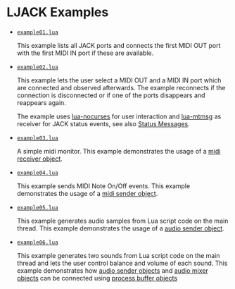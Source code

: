 # LJACK Examples
<!-- ---------------------------------------------------------------------------------------- -->

   * [`example01.lua`](./example01.lua)
     
     This example lists all JACK ports and connects the first MIDI OUT port with
     the first MIDI IN port if these are available.
       
<!-- ---------------------------------------------------------------------------------------- -->

   * [`example02.lua`](./example02.lua)
     
     This example lets the user select a MIDI OUT and a MIDI IN port which are connected and
     observed afterwards. The example reconnects if the connection is disconnected or
     if one of the ports disappears and reappears again.
     
     The example uses [lua-nocurses](https://github.com/osch/lua-nocurses) for user
     interaction and [lua-mtmsg](https://github.com/osch/lua-mtmsg) as receiver for
     JACK status events, see also [Status Messages](https://github.com/osch/lua-ljack/blob/master/doc/README.md#status-messages).
     
<!-- ---------------------------------------------------------------------------------------- -->

   * [`example03.lua`](./example03.lua)
     
     A simple midi monitor. This example demonstrates the usage of a 
     [midi receiver object](https://github.com/osch/lua-ljack/blob/master/doc/README.md#ljack_new_midi_receiver).
     
<!-- ---------------------------------------------------------------------------------------- -->

   * [`example04.lua`](./example04.lua)
     
     This example sends MIDI Note On/Off events. This example demonstrates the usage of a 
     [midi sender object](https://github.com/osch/lua-ljack/blob/master/doc/README.md#ljack_new_midi_sender).
     
<!-- ---------------------------------------------------------------------------------------- -->

   * [`example05.lua`](./example05.lua)
     
     This example generates audio samples from Lua script code on the main thread. 
     This example demonstrates the usage of a 
     [audio sender object](https://github.com/osch/lua-ljack/blob/master/doc/README.md#ljack_new_audio_sender).
     
<!-- ---------------------------------------------------------------------------------------- -->

   * [`example06.lua`](./example06.lua)
     
     This example generates two sounds from Lua script code on the main thread and lets
     the user control balance and volume of each sound.
     This example demonstrates how 
     [audio sender objects](https://github.com/osch/lua-ljack/blob/master/doc/README.md#ljack_new_audio_sender)
     and
     [audio mixer objects](https://github.com/osch/lua-ljack/blob/master/doc/README.md#ljack_new_audio_mixer)
     can be connected using [process buffer objects](https://github.com/osch/lua-ljack/blob/master/doc/README.md#client_new_process_buffer)
     
<!-- ---------------------------------------------------------------------------------------- -->
